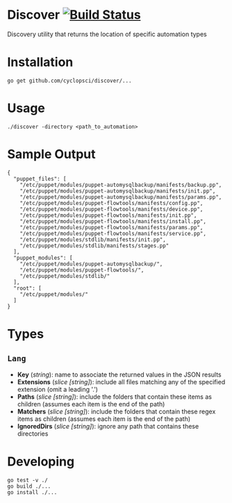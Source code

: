 # Discover [![Build Status](https://travis-ci.org/cyclopsci/discover.svg?branch=master)](https://travis-ci.org/cyclopsci/discover)
Discovery utility that returns the location of specific automation types

# Installation

    go get github.com/cyclopsci/discover/...

# Usage

    ./discover -directory <path_to_automation>

# Sample Output

    {
      "puppet_files": [
        "/etc/puppet/modules/puppet-automysqlbackup/manifests/backup.pp",
        "/etc/puppet/modules/puppet-automysqlbackup/manifests/init.pp",
        "/etc/puppet/modules/puppet-automysqlbackup/manifests/params.pp",
        "/etc/puppet/modules/puppet-flowtools/manifests/config.pp",
        "/etc/puppet/modules/puppet-flowtools/manifests/device.pp",
        "/etc/puppet/modules/puppet-flowtools/manifests/init.pp",
        "/etc/puppet/modules/puppet-flowtools/manifests/install.pp",
        "/etc/puppet/modules/puppet-flowtools/manifests/params.pp",
        "/etc/puppet/modules/puppet-flowtools/manifests/service.pp",
        "/etc/puppet/modules/stdlib/manifests/init.pp",
        "/etc/puppet/modules/stdlib/manifests/stages.pp"
      ],
      "puppet_modules": [
        "/etc/puppet/modules/puppet-automysqlbackup/",
        "/etc/puppet/modules/puppet-flowtools/",
        "/etc/puppet/modules/stdlib/"
      ],
      "root": [
        "/etc/puppet/modules/"
      ]
    }

# Types

## ```Lang```
* **Key** (_string_): name to associate the returned values in the JSON results
* **Extensions** (_slice [string]_): include all files matching any of the specified extension (omit a leading '.')
* **Paths** (_slice [string]_): include the folders that contain these items as children (assumes each item is the end of the path)
* **Matchers** (_slice [string]_): include the folders that contain these regex items as children (assumes each item is the end of the path)
* **IgnoredDirs** (_slice [string]_): ignore any path that contains these directories

# Developing

    go test -v ./
    go build ./...
    go install ./...
